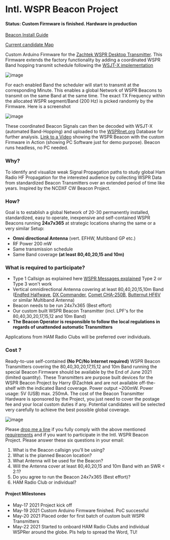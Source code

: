 # Intl. WSPR Beacon Project

#### Status: Custom Firmware is finished. Hardware in production
[Beacon Install Guide](https://docs.google.com/document/d/1nfN_jRqq9-nsfkYHM_3KrRoq1a5RWeYCly9_mQI3QVw/edit?usp=sharing)

[Current candidate Map](https://www.google.com/maps/d/u/1/edit?mid=14X0GJ4vSQ7D8piZfuHDs902Y9tINuPqB&usp=sharing)

Custom Arduino Firmware for the [Zachtek WSPR Desktop Transmitter](https://www.zachtek.com/1012).
This Firmware extends the factory functionality by adding a coordinated WSPR Band hopping transmit schedule following the [WSJT-X implementation](https://www.physics.princeton.edu/pulsar/K1JT/wsjtx-doc/wsjtx-main-2.3.0.html#_band_hopping)

![image](https://user-images.githubusercontent.com/75934980/118491568-6cabce00-b71f-11eb-9634-eb7d8e3a8a85.png)

For each enabled Band the scheduler will start to transmit at the corresponding Minute. This enables a global Network of WSPR Beacons to transmit on the same Band at the same time. The exact TX Frequency within the allocated WSPR segment/Band (200 Hz) is picked randomly by the Firmware. Here is a screenshot

![image](https://user-images.githubusercontent.com/75934980/118852891-7bd37d00-b8d3-11eb-9f1d-f38a72d42085.png)


These coordinated Beacon Signals can then be decoded with WSJT-X (automated Band-Hopping) and uploaded to the [WSPRnet.org](https://wsprnet.org/drupal/) Database for further analysis.
 [Link to a Video](https://www.youtube.com/watch?v=vloVXac17Ss) showing the WSPR Beacon with the custom Firmware in Action (showing PC Software just  for demo purpose). Beacon runs headless, no PC needed.

### Why?

To identify and visualize weak Signal Propagation paths to study global Ham Radio HF Propagation for the interested audience by collecting WSPR Data from standardized Beacon Transmitters over an extended period of time like years. Inspired by the NCDXF CW Beacon Project.

### How?

Goal is to establish a global Network of 20-30 permanently installed, standardized, easy to operate, inexpensive and self-contained WSPR Beacons running **24x7x365** at strategic locations sharing the same or a very similar Setup:

- **Omni directional Antenna** (vert. EFHW, Multiband GP etc.)
- RF Power 200 mW
- Same transmission schedule
- Same Band coverage **(at least 80,40,20,15 and 10m)**

### What is required to participate?

- Type 1 Callsign as explained here [WSPR Messages explained](https://www.dxplorer.net/wspr/msgtypes.html) Type 2 or Type 3 won't work
- Vertical omnidirectional Antenna covering at least 80,40,20,15,10m Band ([Endfed Halfwave](https://www.hyendcompany.nl/antenna/multiband_8040201510m/product/detail/3/HyEndFed_5_Band_Black_Clamp_MK3#prod), [DX Commander](https://www.m0mcx.co.uk/store/products/multi-band-80m-6m-hf-antenna-p-ale-compliant-antenna-survival-prep-sota-kit/), [Comet CHA-250B](https://cometantenna.com/wp-content/uploads/2013/09/CHA-250B_instructions.pdf), [Butternut HF6V](https://static.dxengineering.com/global/images/instructions/but-hf6v.pdf) or similar Multiband Antenna)
- Beacon needs to be run 24x7x365 (Best effort)
- Our custom built WSPR Beacon Transmitter (incl. LPF's for the 80,40,30,20,17,15,12 and 10m Band)
- **The Beacon Operator is responsible to follow the local regulations in regards of unattended automatic Transmitters**

Applications from HAM Radio Clubs will be preferred over individuals.

### Cost ?

Ready-to-use self-contained **(No PC/No Internet required)** WSPR Beacon Transmitters covering the 80,40,30,20,17,15,12 and 10m Band running the special Beacon Firmware should be available by the End of June 2021 (limited quantity). These Transmitters are purpose built devices for the WSPR Beacon Project by Harry @Zachtek and are not available off-the-shelf with the indicated Band coverage. Power output ~200mW. Power usage: 5V (USB) max. 250mA. The cost of the Beacon Transmitter Hardware is sponsored by the Project, you just need to cover the postage fee and your local custom duties if any. Potential candidates will be selected very carefully to achieve the best possible global coverage.

![image](https://user-images.githubusercontent.com/75934980/118846833-665b5480-b8cd-11eb-8c84-0a258b85ec0d.png)


Please [drop me a line](mailto:atomic@gmx.net) if you fully comply with the above mentioned [requirements](https://github.com/HB9VQQ/WSPRBeacon/blob/main/README.md#what-is-required-to-participate) and if you want to participate in the Intl. WSPR Beacon Project. Please answer these six questions in your email:

1. What is the Beacon callsign you'll be using?
2. What is the planned Beacon location?
3. What Antenna will be used for the Beacon?
4. Will the Antenna cover at least 80,40,20,15 and 10m Band with an SWR < 2:1?
5. Do you agree to run the Beacon 24x7x365 (Best effort)?
6. HAM Radio Club or individual?

#### Project Milestones

- May-17 2021 Project kick off
- May-19 2021 Custom Arduino Firmware finished. PoC successful
- May-20 2021 Placed order for first batch of custom built WSPR Transmitters
- May-22 2021 Started to onboard HAM Radio Clubs and individual WSPRer around the globe. Pls help to spread the Word, TU!

